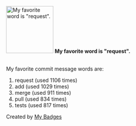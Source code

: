 <img src="https://my-badges.github.io/my-badges/favorite-word.png" alt="My favorite word is &quot;request&quot;." title="My favorite word is &quot;request&quot;." width="128">
<strong>My favorite word is &quot;request&quot;.</strong>
<br><br>

My favorite commit message words are:

1. request (used 1106 times)
2. add (used 1029 times)
3. merge (used 911 times)
4. pull (used 834 times)
5. tests (used 817 times)


Created by <a href="https://github.com/my-badges/my-badges">My Badges</a>